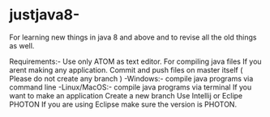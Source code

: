 # justjava8-
For learning new things in java 8 and above and to revise all the old things as well.

Requirements:-
Use only ATOM as text editor.
For compiling java files
    If you arent making any application.
         Commit and push files on master itself
         ( Please do not create any branch )
        -Windows:- compile java programs via command line
        -Linux/MacOS:- compile java programs via terminal
    If you want to make an application
        Create a new branch
        Use Intellij or Eclipe PHOTON
        If you are using Eclipse make sure the version is PHOTON.
        
